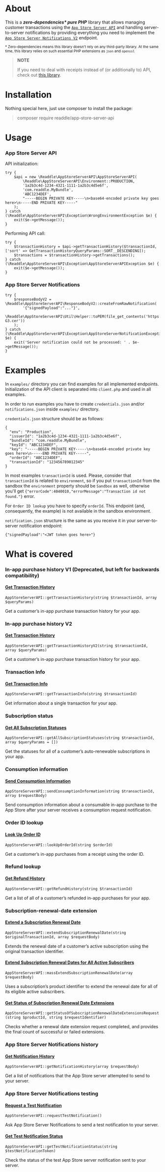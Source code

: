 # About

This is a ***zero-dependencies\* pure PHP*** library that allows managing customer transactions using the [`App Store Server API`](https://developer.apple.com/documentation/appstoreserverapi) and handling server-to-server notifications by providing everything you need to implement the [`App Store Server Notifications V2`](https://developer.apple.com/documentation/appstoreservernotifications) endpoint.

<sub>* Zero-dependencies means this library doesn't rely on any third-party library. At the same time, this library relies on such essential PHP extensions as `json` and `openssl`</sub>

> **NOTE**
> 
> If you need to deal with receipts instead of (or additionally to) API, check out [this library](https://github.com/readdle/app-store-receipt-verification).

# Installation

Nothing special here, just use composer to install the package:

> composer require readdle/app-store-server-api

# Usage

### App Store Server API

API initialization:

```
try {
    $api = new \Readdle\AppStoreServerAPI\AppStoreServerAPI(
        \Readdle\AppStoreServerAPI\Environment::PRODUCTION,
        '1a2b3c4d-1234-4321-1111-1a2b3c4d5e6f',
        'com.readdle.MyBundle',
        'ABC1234DEF',
        "-----BEGIN PRIVATE KEY-----\n<base64-encoded private key goes here>\n-----END PRIVATE KEY-----"
    );
} catch (\Readdle\AppStoreServerAPI\Exception\WrongEnvironmentException $e) {
    exit($e->getMessage());
}
```

Performing API call:

```
try {
    $transactionHistory = $api->getTransactionHistory($transactionId, ['sort' => GetTransactionHistoryQueryParams::SORT__DESCENDING]);
    $transactions = $transactionHistory->getTransactions();
} catch (\Readdle\AppStoreServerAPI\Exception\AppStoreServerAPIException $e) {
    exit($e->getMessage());
}
```

### App Store Server Notifications

```
try {
    $responseBodyV2 = \Readdle\AppStoreServerAPI\ResponseBodyV2::createFromRawNotification(
        '{"signedPayload":"..."}',
        \Readdle\AppStoreServerAPI\Util\Helper::toPEM(file_get_contents('https://www.apple.com/certificateauthority/AppleRootCA-G3.cer'))
    );
} catch (\Readdle\AppStoreServerAPI\Exception\AppStoreServerNotificationException $e) {
    exit('Server notification could not be processed: ' . $e->getMessage());
}
```

# Examples

In `examples/` directory you can find examples for all implemented endpoints. Initialization of the API client is separated into `client.php` and used in all examples.

In order to run examples you have to create `credentials.json` and/or `notifications.json` inside `examples/` directory.

`credentials.json` structure should be as follows:

```
{
  "env": "Production",
  "issuerId": "1a2b3c4d-1234-4321-1111-1a2b3c4d5e6f",
  "bundleId": "com.readdle.MyBundle",
  "keyId": "ABC1234DEF",
  "key": "-----BEGIN PRIVATE KEY-----\n<base64-encoded private key goes here>\n-----END PRIVATE KEY-----",
  "orderId": "ABC1234DEF",
  "transactionId": "123456789012345"
}
```

In most examples `transactionId` is used. Please, consider that `transactionId` is related to `environment`, so if you put `transactionId` from the sandbox the `environment` property should be `Sandbox` as well, otherwise you'll get `{"errorCode":4040010,"errorMessage":"Transaction id not found."}` error. 

For `Order ID lookup` you have to specify `orderId`. This endpoint (and, consequently, the example) is not available in the sandbox environment.

`notification.json` structure is the same as you receive it in your server-to-server notification endpoint:

```
{"signedPayload":"<JWT token goes here>"}
```

# What is covered

### In-app purchase history V1 (Deprecated, but left for backwards compatibility)

#### [Get Transaction History](https://developer.apple.com/documentation/appstoreserverapi/get_transaction_history_v1)

`AppStoreServerAPI::getTransactionHistory(string $transactionId, array $queryParams)`

Get a customer’s in-app purchase transaction history for your app.

### In-app purchase history V2

#### [Get Transaction History](https://developer.apple.com/documentation/appstoreserverapi/get_transaction_history)

`AppStoreServerAPI::getTransactionHistoryV2(string $transactionId, array $queryParams)`

Get a customer’s in-app purchase transaction history for your app.

### Transaction Info

#### [Get Transaction Info](https://developer.apple.com/documentation/appstoreserverapi/get_transaction_info)

`AppStoreServerAPI::getTransactionInfo(string $transactionId)`

Get information about a single transaction for your app.

### Subscription status

#### [Get All Subscription Statuses](https://developer.apple.com/documentation/appstoreserverapi/get_all_subscription_statuses)

`AppStoreServerAPI::getAllSubscriptionStatuses(string $transactionId, array $queryParams = [])`

Get the statuses for all of a customer’s auto-renewable subscriptions in your app.

### Consumption information

#### [Send Consumption Information](https://developer.apple.com/documentation/appstoreserverapi/send_consumption_information)

`AppStoreServerAPI::sendConsumptionInformation(string $transactionId, array $requestBody)`

Send consumption information about a consumable in-app purchase to the App Store after your server receives a consumption request notification.

### Order ID lookup

#### [Look Up Order ID](https://developer.apple.com/documentation/appstoreserverapi/look_up_order_id)

`AppStoreServerAPI::lookUpOrderId(string $orderId)`

Get a customer’s in-app purchases from a receipt using the order ID.

### Refund lookup

#### [Get Refund History](https://developer.apple.com/documentation/appstoreserverapi/get_refund_history)

`AppStoreServerAPI::getRefundHistory(string $transactionId)`

Get a list of all of a customer’s refunded in-app purchases for your app.

### Subscription-renewal-date extension

#### [Extend a Subscription Renewal Date](https://developer.apple.com/documentation/appstoreserverapi/extend_a_subscription_renewal_date)

`AppStoreServerAPI::extendSubscriptionRenewalDate(string $originalTransactionId, array $requestBody)`

Extends the renewal date of a customer’s active subscription using the original transaction identifier.

#### [Extend Subscription Renewal Dates for All Active Subscribers](https://developer.apple.com/documentation/appstoreserverapi/extend_subscription_renewal_dates_for_all_active_subscribers)

`AppStoreServerAPI::massExtendSubscriptionRenewalDate(array $requestBody)`

Uses a subscription’s product identifier to extend the renewal date for all of its eligible active subscribers.

#### [Get Status of Subscription Renewal Date Extensions](https://developer.apple.com/documentation/appstoreserverapi/get_status_of_subscription_renewal_date_extensions)

`AppStoreServerAPI::getStatusOfSubscriptionRenewalDateExtensionsRequest(string $productId, string $requestIdentifier)`

Checks whether a renewal date extension request completed, and provides the final count of successful or failed extensions.

### App Store Server Notifications history

#### [Get Notification History](https://developer.apple.com/documentation/appstoreserverapi/get_notification_history)

`AppStoreServerAPI::getNotificationHistory(array $requestBody)`

Get a list of notifications that the App Store server attempted to send to your server.

### App Store Server Notifications testing

#### [Request a Test Notification](https://developer.apple.com/documentation/appstoreserverapi/request_a_test_notification)

`AppStoreServerAPI::requestTestNotification()`

Ask App Store Server Notifications to send a test notification to your server.

#### [Get Test Notification Status](https://developer.apple.com/documentation/appstoreserverapi/get_test_notification_status)

`AppStoreServerAPI::getTestNotificationStatus(string $testNotificationToken)`

Check the status of the test App Store server notification sent to your server.
